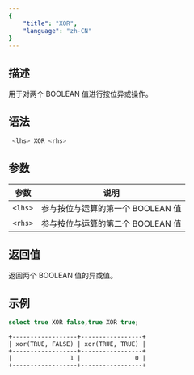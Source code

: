 ```yaml
---
{
    "title": "XOR",
    "language": "zh-CN"
}
---
```


## 描述
用于对两个 BOOLEAN 值进行按位异或操作。

## 语法
```sql
 <lhs> XOR <rhs>
```

## 参数
| 参数    | 说明           |
|-------|--------------|
| `<lhs>` | 参与按位与运算的第一个 BOOLEAN 值 |
| `<rhs>` | 参与按位与运算的第二个 BOOLEAN 值 |

## 返回值
返回两个 BOOLEAN 值的异或值。

## 示例
```sql
select true XOR false,true XOR true;
```

```text
+------------------+-----------------+
| xor(TRUE, FALSE) | xor(TRUE, TRUE) |
+------------------+-----------------+
|                1 |               0 |
+------------------+-----------------+
```
